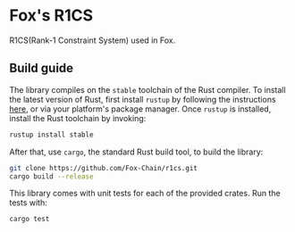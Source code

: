 # Fox's R1CS

R1CS(Rank-1 Constraint System) used in Fox.

## Build guide

The library compiles on the `stable` toolchain of the Rust compiler. To install the latest version of Rust, first install `rustup` by following the instructions [here](https://rustup.rs/), or via your platform's package manager. Once `rustup` is installed, install the Rust toolchain by invoking:

```bash
rustup install stable
```

After that, use `cargo`, the standard Rust build tool, to build the library:

```bash
git clone https://github.com/Fox-Chain/r1cs.git
cargo build --release
```

This library comes with unit tests for each of the provided crates. Run the tests with:

```bash
cargo test
```
